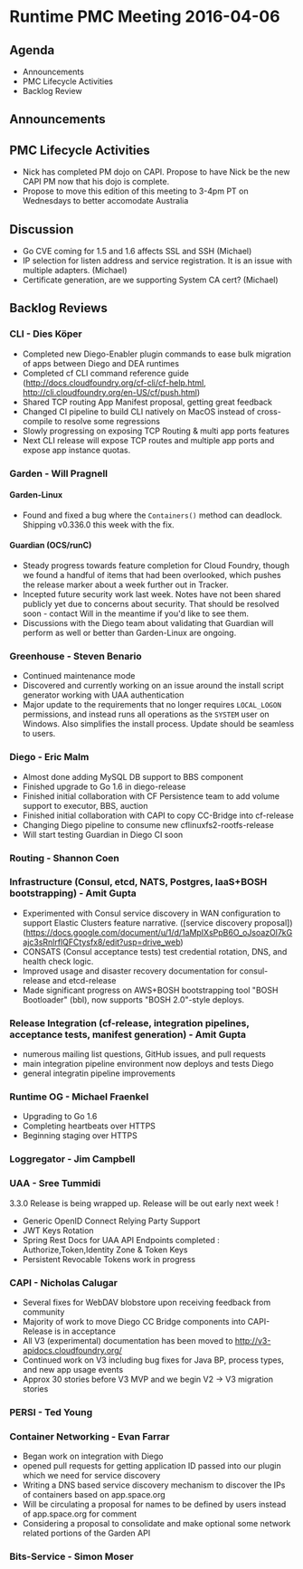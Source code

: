 # Runtime PMC Meeting 2016-04-06

## Agenda
* Announcements
* PMC Lifecycle Activities
* Backlog Review

## Announcements


## PMC Lifecycle Activities
- Nick has completed PM dojo on CAPI. Propose to have Nick be the new CAPI PM now that his dojo is complete.
- Propose to move this edition of this meeting to 3-4pm PT on Wednesdays to better accomodate Australia

## Discussion
- Go CVE coming for 1.5 and 1.6 affects SSL and SSH (Michael)
- IP selection for listen address and service registration. It is an issue with multiple adapters. (Michael)
- Certificate generation, are we supporting System CA cert? (Michael)

## Backlog Reviews

### CLI - Dies Köper
- Completed new Diego-Enabler plugin commands to ease bulk migration of apps between Diego and DEA runtimes
- Completed cf CLI command reference guide (http://docs.cloudfoundry.org/cf-cli/cf-help.html, http://cli.cloudfoundry.org/en-US/cf/push.html)
- Shared TCP routing App Manifest proposal, getting great feedback
- Changed CI pipeline to build CLI natively on MacOS instead of cross-compile to resolve some regressions
- Slowly progressing on exposing TCP Routing & multi app ports features
- Next CLI release will expose TCP routes and multiple app ports and expose app instance quotas.

### Garden - Will Pragnell

#### Garden-Linux

- Found and fixed a bug where the `Containers()` method can deadlock. Shipping v0.336.0 this week with the fix.

#### Guardian (OCS/runC)

- Steady progress towards feature completion for Cloud Foundry, though we found a handful of items that had been overlooked, which pushes the release marker about a week further out in Tracker.
- Incepted future security work last week. Notes have not been shared publicly yet due to concerns about security. That should be resolved soon - contact Will in the meantime if you'd like to see them.
- Discussions with the Diego team about validating that Guardian will perform as well or better than Garden-Linux are ongoing.

### Greenhouse - Steven Benario
- Continued maintenance mode
- Discovered and currently working on an issue around the install script generator working with UAA authentication
- Major update to the requirements that no longer requires `LOCAL_LOGON` permissions, and instead runs all operations as the `SYSTEM` user on Windows. Also simplifies the install process. Update should be seamless to users.

### Diego - Eric Malm

- Almost done adding MySQL DB support to BBS component
- Finished upgrade to Go 1.6 in diego-release
- Finished initial collaboration with CF Persistence team to add volume support to executor, BBS, auction
- Finished initial collaboration with CAPI to copy CC-Bridge into cf-release
- Changing Diego pipeline to consume new cflinuxfs2-rootfs-release
- Will start testing Guardian in Diego CI soon


### Routing - Shannon Coen

### Infrastructure (Consul, etcd, NATS, Postgres, IaaS+BOSH bootstrapping) - Amit Gupta
- Experimented with Consul service discovery in WAN configuration to support Elastic Clusters feature narrative. ([service discovery proposal])(https://docs.google.com/document/u/1/d/1aMpIXsPpB6O_oJsoazOl7kGajc3sRnlrflQFCtysfx8/edit?usp=drive_web)
- CONSATS (Consul acceptance tests) test credential rotation, DNS, and health check logic.
- Improved usage and disaster recovery documentation for consul-release and etcd-release
- Made significant progress on AWS+BOSH bootstrapping tool "BOSH Bootloader" (bbl), now supports "BOSH 2.0"-style deploys.

### Release Integration (cf-release, integration pipelines, acceptance tests, manifest generation) - Amit Gupta
- numerous mailing list questions, GitHub issues, and pull requests
- main integration pipeline environment now deploys and tests Diego
- general integratin pipeline improvements

### Runtime OG - Michael Fraenkel
- Upgrading to Go 1.6
- Completing heartbeats over HTTPS
- Beginning staging over HTTPS

### Loggregator - Jim Campbell

### UAA - Sree Tummidi
3.3.0 Release is being wrapped up. Release will be out early next week !
- Generic OpenID Connect Relying Party Support
- JWT Keys Rotation
- Spring Rest Docs for UAA API Endpoints completed : Authorize,Token,Identity Zone & Token Keys
- Persistent Revocable Tokens work in progress


### CAPI - Nicholas Calugar
- Several fixes for WebDAV blobstore upon receiving feedback from community
- Majority of work to move Diego CC Bridge components into CAPI-Release is in acceptance
- All V3 (experimental) documentation has been moved to http://v3-apidocs.cloudfoundry.org/
- Continued work on V3 including bug fixes for Java BP, process types, and new app usage events
- Approx 30 stories before V3 MVP and we begin V2 -> V3 migration stories

### PERSI - Ted Young

### Container Networking - Evan Farrar
- Began work on integration with Diego
- opened pull requests for getting application ID passed into our plugin which we need for service discovery
- Writing a DNS based service discovery mechanism to discover the IPs of containers based on app.space.org
- Will be circulating a proposal for names to be defined by users instead of app.space.org for comment
- Considering a proposal to consolidate and make optional some network related portions of the Garden API

### Bits-Service - Simon Moser
